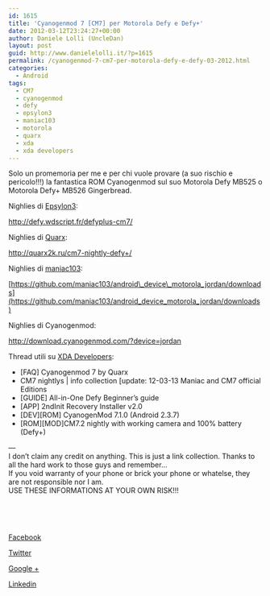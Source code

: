 ```yaml
---
id: 1615
title: 'Cyanogenmod 7 [CM7] per Motorola Defy e Defy+'
date: 2012-03-12T23:24:27+00:00
author: Daniele Lolli (UncleDan)
layout: post
guid: http://www.danielelolli.it/?p=1615
permalink: /cyanogenmod-7-cm7-per-motorola-defy-e-defy-03-2012.html
categories:
  - Android
tags:
  - CM7
  - cyanogenmod
  - defy
  - epsylon3
  - maniac103
  - motorola
  - quarx
  - xda
  - xda developers
---
```

Solo un promemoria per me e per chi vuole provare (a suo rischio e pericolo!!!) la fantastica ROM Cyanogenmod sul suo Motorola Defy MB525 o Motorola Defy+ MB526 Gingerbread.

Nighlies di <a title="Epsylon3 @ XDA Developers" href="http://forum.xda-developers.com/member.php?u=803131" target="_blank">Epsylon3</a>:
  
http://defy.wdscript.fr/defyplus-cm7/

Nighlies di <a title="Quarx @ XDA Developers" href="http://forum.xda-developers.com/member.php?u=513620" target="_blank">Quarx</a>:
  
http://quarx2k.ru/cm7-nightly-defy+/

Nighlies di <a href="http://forum.xda-developers.com/member.php?u=765758" target="_blank">maniac103</a>:
  
[https://github.com/maniac103/android\_device\_motorola_jordan/downloads](https://github.com/maniac103/android_device_motorola_jordan/downloads)

Nighlies di Cyanogenmod:
  
http://download.cyanogenmod.com/?device=jordan

Thread utili su <a title="XDA Developers" href="http://www.xda-developers.com/" target="_blank">XDA Developers</a>:

  * [FAQ] Cyanogenmod 7 by Quarx
  * CM7 nightlys | info collection [update: 12-03-13 Maniac and CM7 official Editions
  * [GUIDE] All-in-One Defy Beginner&#8217;s guide
  * [APP] 2ndInit Recovery Installer v2.0
  * \[DEV\]\[ROM\] CyanogenMod 7.1.0 (Android 2.3.7)
  * \[ROM\]\[MOD\]CM7.2 nightly with working camera and 100% battery (Defy+)

<div>
  &#8212;
</div>

<div>
  I don&#8217;t claim any credit on anything. This is just a link collection. Thanks to all the hard work to those guys and remember&#8230;
</div>

<div>
  If you void warranty of your phone or brick your phone or whatelse, they are not responsible nor I am.
</div>

<div>
  USE THESE INFORMATIONS AT YOUR OWN RISK!!!
</div>

&nbsp;

&nbsp;

<div class="container_share">
  <a href="http://www.facebook.com/sharer.php?u=http://www.danielelolli.it/cyanogenmod-7-cm7-per-motorola-defy-e-defy-03-2012.html&t=Cyanogenmod 7 [CM7] per Motorola Defy e Defy+" target="_blank" class="button_purab_share facebook"><span><i class="icon-facebook"></i></span>
  
  <p>
    Facebook
  </p></a> 
  
  <a href="http://twitter.com/share?url=http://www.danielelolli.it/cyanogenmod-7-cm7-per-motorola-defy-e-defy-03-2012.html&text=Cyanogenmod 7 [CM7] per Motorola Defy e Defy+" target="_blank" class="button_purab_share twitter"><span><i class="icon-twitter"></i></span>
  
  <p>
    Twitter
  </p></a> 
  
  <a href="https://plus.google.com/share?url=http://www.danielelolli.it/cyanogenmod-7-cm7-per-motorola-defy-e-defy-03-2012.html" target="_blank" class="button_purab_share google-plus"><span><i class="icon-google-plus"></i></span>
  
  <p>
    Google +
  </p></a> 
  
  <a href="http://www.linkedin.com/shareArticle?mini=true&url=http://www.danielelolli.it/cyanogenmod-7-cm7-per-motorola-defy-e-defy-03-2012.html&title=Cyanogenmod 7 [CM7] per Motorola Defy e Defy+" target="_blank" class="button_purab_share linkedin"><span><i class="icon-linkedin"></i></span>
  
  <p>
    Linkedin
  </p></a>
</div>